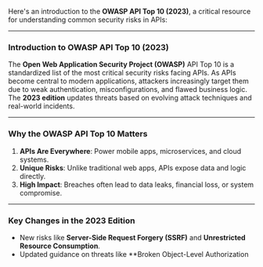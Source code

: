 



Here's an introduction to the **OWASP API Top 10 (2023)**, a critical resource for understanding common security risks in APIs:

---

### **Introduction to OWASP API Top 10 (2023)**  
The **Open Web Application Security Project (OWASP)** API Top 10 is a standardized list of the most critical security risks facing APIs. As APIs become central to modern applications, attackers increasingly target them due to weak authentication, misconfigurations, and flawed business logic. The **2023 edition** updates threats based on evolving attack techniques and real-world incidents.

---

### **Why the OWASP API Top 10 Matters**  
1. **APIs Are Everywhere**: Power mobile apps, microservices, and cloud systems.  
2. **Unique Risks**: Unlike traditional web apps, APIs expose data and logic directly.  
3. **High Impact**: Breaches often lead to data leaks, financial loss, or system compromise.  

---

### **Key Changes in the 2023 Edition**  
- New risks like **Server-Side Request Forgery (SSRF)** and **Unrestricted Resource Consumption**.  
- Updated guidance on threats like **Broken Object-Level Authorization